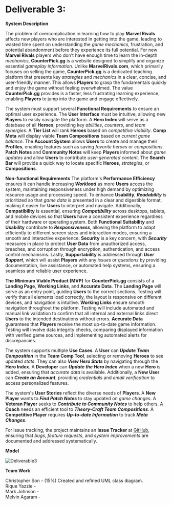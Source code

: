 # Deliverable 3:

**System Description**

The problem of overcomplication in learning how to play **Marvel Rivals** affects new players who are interested in getting into the game, leading to wasted time spent on understanding the *game mechanics*, frustration, and potential abandonment before they experience its full potential. For new **Marvel Rivals** players who don't have enough time to learn the in-depth *mechanics*, **CounterPick.gg** is a website designed to simplify and organize essential *gameplay information*. Unlike **MarvelRivals.com**, which primarily focuses on selling the game, **CounterPick.gg** is a dedicated teaching platform that presents key *strategies* and *mechanics* in a clear, concise, and user-friendly manner. This allows **Players** to grasp the fundamentals quickly and enjoy the game without feeling overwhelmed. The value **CounterPick.gg** provides is a faster, less frustrating learning experience, enabling **Players** to jump into the game and engage effectively.

The system must support several **Functional Requirements** to ensure an optimal user experience. The **User Interface** must be intuitive, allowing new **Players** to easily navigate the platform. A **Hero Index** will serve as a database of all **Heroes**, providing key *abilities*, *counters*, and *team synergies*. A **Tier List** will rank **Heroes** based on *competitive viability*. **Comp Meta** will display viable **Team Compositions** based on *current game balance*. The **Account System** allows **Users** to create and manage their **Profiles**, enabling features such as saving *favorite heroes* or *compositions*. **Patch Notes** and **Community Notes** will keep **Players** informed about *game updates* and allow **Users** to contribute *user-generated content*. The **Search Bar** will provide a quick way to locate specific **Heroes**, *strategies*, or **Compositions**.

**Non-functional Requirements** The platform's **Performance Efficiency** ensures it can handle increasing ***Workload*** as more **Users** access the system, maintaining responsiveness under high demand by optimizing resource usage and processing speed. To enhance **Usability**, ***Readability*** is prioritized so that *game data* is presented in a clear and digestible format, making it easier for **Users** to interpret and navigate. Additionally, **Compatibility** is essential, ensuring ***Compatibility*** across desktops, tablets, and mobile devices so that **Users** have a consistent experience regardless of their hardware or operating system. Both **Functional Suitability** and **Usability** contribute to ***Responsiveness***, allowing the platform to adapt efficiently to different screen sizes and interaction modes, ensuring a smooth and interactive experience. **Security** is a key concern, with ***Security*** measures in place to protect **User Data** from unauthorized access, breaches, and corruption through encryption, authentication, and access control mechanisms. Lastly, **Supportability** is addressed through ***User Support***, which will assist **Players** with any *issues* or *questions* by providing documentation, live assistance, or automated help systems, ensuring a seamless and reliable user experience.

**The Minimum Viable Product (MVP)** for **CounterPick.gg** consists of a **Landing Page**, **Working Links**, and **Accurate Data**. The **Landing Page** will serve as an entry point, guiding **Users** to the correct sections. Testing will verify that all elements load correctly, the layout is responsive on different devices, and navigation is intuitive. **Working Links** ensure smooth navigation throughout the platform. Testing will include automated and manual link validation to confirm that all internal and external links direct **Users** to the intended destinations without errors. **Accurate Data** guarantees that **Players** receive the most up-to-date game information. Testing will involve data integrity checks, comparing displayed information with verified game sources, and implementing automated alerts for discrepancies.  


The system supports multiple **Use Cases**. A **User** can ***Update Team Composition*** in the **Team Comp Tool**, selecting or removing **Heroes** to see updated *stats*. They can also ***View Hero Stats*** by navigating through the **Hero Index**. A **Developer** can ***Update the Hero Index*** when a new **Hero** is added, ensuring that *accurate data* is available. Additionally, a **New User** can ***Create an Account***, providing *credentials* and *email verification* to access personalized features.

The system's **User Stories** reflect the diverse needs of **Players**. A **New Player** wants to ***Find Patch Notes*** to stay updated on *game changes*. A **Veteran Player** seeks to ***Contribute to Community Notes*** to help others. A **Coach** needs an efficient tool to ***Theory-Craft Team Compositions***. A **Competitive Player** requires ***Up-to-date Information*** to track ***Meta Changes***.

For issue tracking, the project maintains an **Issue Tracker** at [GitHub](https://github.com/Rique-Yazzie/cs386-a1/issues), ensuring that *bugs*, *feature requests*, and *system improvements* are documented and addressed systematically.

**Model**

![Deliverable3](https://github.com/user-attachments/assets/91df31b4-f6bd-4a39-8628-c7977eaf3077)

**Team Work**

Christopher Son - (15%) Created and refined UML class diagram. \
Rique Yazzie - \
Mark Johnson - \
Melvin Agaram - 

